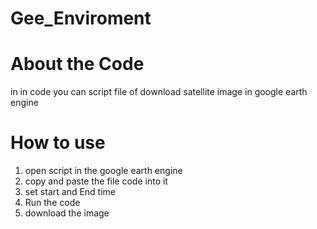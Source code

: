 # Gee_Enviroment

# About the Code
in in code you can script file of download satellite image in google earth engine

# How to use
1) open script in the google earth engine 
2) copy and paste the file code into it 
3) set start and End time 
4) Run the code
5) download the image
